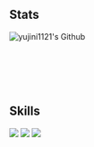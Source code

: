   <!--![header](https://capsule-render.vercel.app/api?type=Waving&color=auto&height=300&section=header&text=It's%20me&fontSize=90&fontColor=ffffff)
<br/><br/><br/><br/>-->


## Stats  
![yujini1121's Github](https://github-readme-stats.vercel.app/api?username=yujini1121&count_private=true&show_icons=true&theme=radical)
<!--![Top Langs](https://github-readme-stats.vercel.app/api/top-langs/?username=yujini1121&layout=compact&theme=radical&card_width=468)-->

<br/><br/><br/><br/>


## Skills
<img src="https://img.shields.io/badge/Unity -000000?style=for-the-badge&logo=Unity #&logoColor=white"/></a>
<img src="https://img.shields.io/badge/Csharp -239120?style=for-the-badge&logo=csharp #&logoColor=white"/></a>
<img src="https://img.shields.io/badge/C++ -262577?style=for-the-badge&logo=cplusplus #&logoColor=white"/></a>
<br/><br/><br/><br/><br/>


<!--
**yujini1121/yujini1121** is a ✨ _special_ ✨ repository because its `README.md` (this file) appears on your GitHub profile.

Here are some ideas to get you started:

- 🔭 I’m currently working on ...
- 🌱 I’m currently learning ...
- 👯 I’m looking to collaborate on ...
- 🤔 I’m looking for help with ...
- 💬 Ask me about ...
- 📫 How to reach me: ...
- 😄 Pronouns: ...
- ⚡ Fun fact: ...
-->
